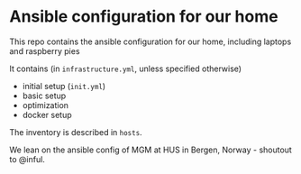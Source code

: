 # Ansible configuration for our home

This repo contains the ansible configuration for our home, including laptops
and raspberry pies

It contains (in `infrastructure.yml`, unless specified otherwise)

- initial setup (`init.yml`)
- basic setup
- optimization
- docker setup

The inventory is described in `hosts`.

We lean on the ansible config of MGM at HUS in Bergen, Norway - shoutout to
@inful.
